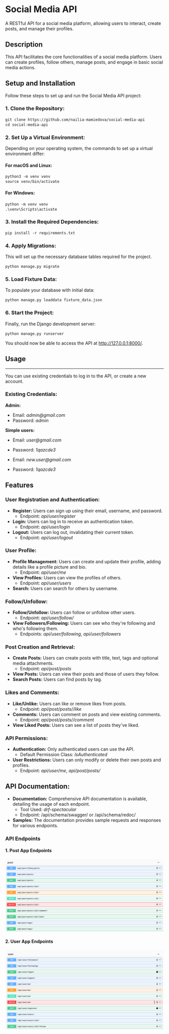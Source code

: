 # Social Media API

A RESTful API for a social media platform, allowing users to interact, 
create posts, and manage their profiles.

## Description

This API facilitates the core functionalities of a social media platform. 
Users can create profiles, follow others, manage posts, 
and engage in basic social media actions.

## Setup and Installation

Follow these steps to set up and run the Social Media API project:

### 1. Clone the Repository:

```
git clone https://github.com/nailia-mamiedova/social-media-api
cd social-media-api
```

### 2. Set Up a Virtual Environment:
Depending on your operating system, the commands to set up a virtual environment differ:

#### For macOS and Linux:

```
python3 -m venv venv
source venv/bin/activate
```

#### For Windows:

```
python -m venv venv
.\venv\Scripts\activate
```

### 3. Install the Required Dependencies:

```
pip install -r requirements.txt
```

### 4. Apply Migrations:

This will set up the necessary database tables required for the project.

```
python manage.py migrate
```

### 5. Load Fixture Data:

To populate your database with initial data:

```
python manage.py loaddata fixture_data.json
```

### 6. Start the Project:

Finally, run the Django development server:

```
python manage.py runserver
```

You should now be able to access the API at http://127.0.0.1:8000/.

## Usage

---

You can use existing credentials to log in to the API, or create a new account.

### Existing Credentials:

**Admin:**

- Email: _admin@gmail.com_
- Password: _admin_

**Simple users:**

- Email: _user@gmail.com_
- Password: _1qazcde3_

- Email: _new.user@gmail.com_
- Password: _1qazcde3_

## Features

### User Registration and Authentication:

- **Register:** Users can sign up using their email, username, and password.
  - Endpoint: _api/user/register_
- **Login:** Users can log in to receive an authentication token.
  - Endpoint: _api/user/login_
- **Logout:** Users can log out, invalidating their current token.
  - Endpoint: _api/user/logout_

### User Profile:

- **Profile Management:** Users can create and update their profile, adding details like a profile picture and bio.
  - Endpoint: _api/user/me_
- **View Profiles:** Users can view the profiles of others.
  - Endpoint: _api/user/users_
- **Search:** Users can search for others by username.

### Follow/Unfollow:

- **Follow/Unfollow:** Users can follow or unfollow other users.
  - Endpoint: _api/user/follow/<pk>_
- **View Followers/Following:** Users can see who they're following and who's following them.
  - Endpoints: _api/user/following_, _api/user/followers_

### Post Creation and Retrieval:

  - **Create Posts:** Users can create posts with title, text, tags and optional media attachments.
    - Endpoint: _api/post/posts_
  - **View Posts:** Users can view their posts and those of users they follow.
  - **Search Posts:** Users can find posts by tag.

### Likes and Comments:

- **Like/Unlike:** Users can like or remove likes from posts.
  - Endpoint: _api/post/posts/<pk>/like_
- **Comments:** Users can comment on posts and view existing comments.
    - Endpoint: _api/post/posts/<pk>/comment_
- **View Liked Posts:** Users can see a list of posts they've liked.

### API Permissions:

- **Authentication:** Only authenticated users can use the API.
  - Default Permission Class: _IsAuthenticated_
- **User Restrictions:** Users can only modify or delete their own posts and profiles.
  - Endpoint: _api/user/me_, _api/post/posts/<pk>_

## API Documentation:

- **Documentation:** Comprehensive API documentation is available, detailing the usage of each endpoint.
  - Tool Used: _drf-spectacular_
  - Endpoint: /api/schema/swagger/ or /api/schema/redoc/
- **Samples:** The documentation provides sample requests and responses for various endpoints.

### API Endpoints

#### 1. Post App Endpoints

![post-app-endpoints.png](post-app-endpoints.png)

#### 2. User App Endpoints

![user-app-endpoints.png](user-app-endpoints.png)
